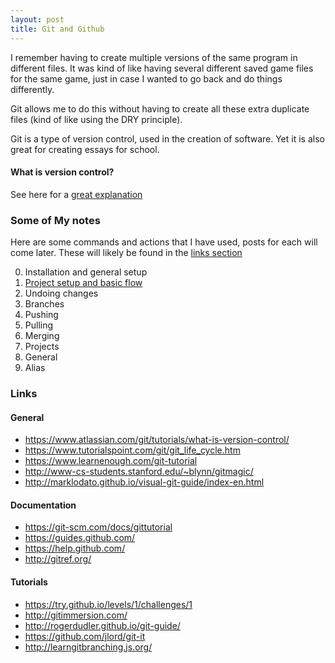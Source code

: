 ```yaml
---
layout: post
title: Git and Github
---
```


I remember having to create multiple versions of the same program in different files. It was kind of like having several different saved game files for the same game, just in case I wanted to go back and do things differently.

Git allows me to do this without having to create all these extra duplicate files (kind of like using the DRY principle).

Git is a type of version control, used in the creation of software. Yet it is also great for creating essays for school.

#### What is version control?

See here for a [great explanation](https://en.wikipedia.org/wiki/Version_control)

### Some of My notes

Here are some commands and actions that I have used, posts for each will come later. These will likely be found in the [links section](#links)

0. Installation and general setup
1. [Project setup and basic flow](/git-project-setup-and-flow/)
2. Undoing changes
3. Branches
4. Pushing
5. Pulling
6. Merging
7. Projects
8. General
9. Alias

### <a name="links">Links</a>

#### General
- https://www.atlassian.com/git/tutorials/what-is-version-control/
- https://www.tutorialspoint.com/git/git_life_cycle.htm
- https://www.learnenough.com/git-tutorial
- http://www-cs-students.stanford.edu/~blynn/gitmagic/
- http://marklodato.github.io/visual-git-guide/index-en.html


#### Documentation

- https://git-scm.com/docs/gittutorial
- https://guides.github.com/
- https://help.github.com/
- http://gitref.org/

#### Tutorials

- https://try.github.io/levels/1/challenges/1
- http://gitimmersion.com/
- http://rogerdudler.github.io/git-guide/
- https://github.com/jlord/git-it
- http://learngitbranching.js.org/
